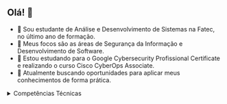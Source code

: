 ## Olá! 👋

<!--
**GuilhermeSozzi/GuilhermeSozzi** is a ✨ _special_ ✨ repository because its `README.md` (this file) appears on your GitHub profile.
-->

- 🔭 Sou estudante de Análise e Desenvolvimento de Sistemas na Fatec, no último ano de formação.
- 🌱 Meus focos são as áreas de Segurança da Informação e Desenvolvimento de Software.
- 📔 Estou estudando para o Google Cybersecurity Profissional Certificate e realizando o curso Cisco CyberOps Associate.
- 🎯 Atualmente buscando oportunidades para aplicar meus conhecimentos de forma prática.

<details>
  <summary>Competências Técnicas</summary>
  <p>Algumas de minhas competências referentes à área de TI</p>
  <ul>
    <li>Lógica de Porgamação</li>
    
  </ul>
</details>
